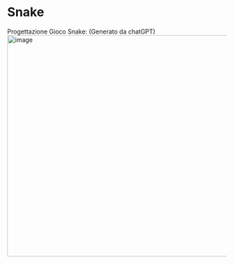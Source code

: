 # Snake
Progettazione Gioco Snake: (Generato da chatGPT)
<img width="507" alt="image" src="https://github.com/user-attachments/assets/8bf05bce-6c28-476f-af0c-f451c8412cd3" />

